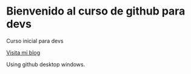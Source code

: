 # Bienvenido al curso de github para devs

Curso inicial para devs

[Visita mi blog](https://www.google.com.mx/save?authuser=0)

Using github desktop windows.